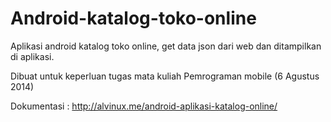 # Android-katalog-toko-online
Aplikasi android katalog toko online, get data json dari web dan ditampilkan di aplikasi.


Dibuat untuk keperluan tugas mata kuliah Pemrograman mobile
(6 Agustus 2014)


Dokumentasi : http://alvinux.me/android-aplikasi-katalog-online/
